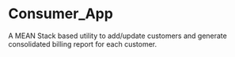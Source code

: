 # Consumer_App
A MEAN Stack based utility to add/update customers and generate consolidated billing report for each customer.
